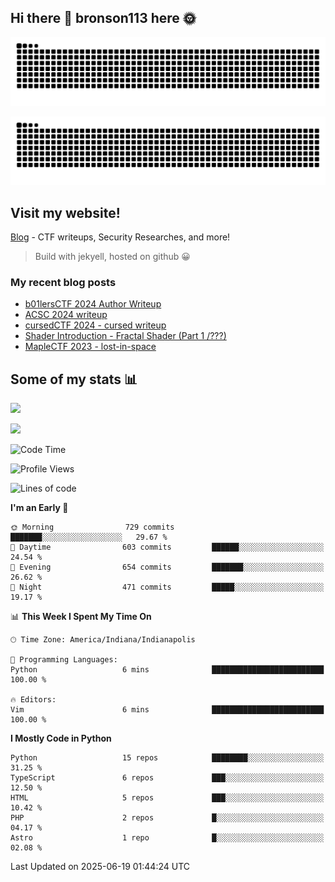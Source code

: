 ## Hi there 👋 bronson113 here 🌞
<div align="center">

![GitHub Snake Light](https://raw.githubusercontent.com/bronson113/bronson113/snake/github-snake.svg#gh-light-mode-only)

![GitHub Snake dark](https://raw.githubusercontent.com/bronson113/bronson113/snake/github-snake-dark.svg#gh-dark-mode-only)

</div>

## Visit my website!
[Blog](https://bronson113.github.io/) - CTF writeups, Security Researches, and more! 

> Build with jekyell, hosted on github 😀

### My recent blog posts

<!-- BLOG-POST-LIST:START -->
- [b01lersCTF 2024 Author Writeup](http://blog.bronson113.org/2024/04/15/b01lersctf-2024-author-writeup.html)
- [ACSC 2024 writeup](http://blog.bronson113.org/2024/04/03/acsc-2024-writeup.html)
- [cursedCTF 2024 - cursed writeup](http://blog.bronson113.org/2024/04/03/cursed.html)
- [Shader Introduction - Fractal Shader &lpar;Part 1 /???&rpar;](http://blog.bronson113.org/2024/03/12/shader-introduction-fractal-shader-part-1.html)
- [MapleCTF 2023 - lost-in-space](http://blog.bronson113.org/2023/10/03/maplectf-2023-lost-in-space.html)
<!-- BLOG-POST-LIST:END -->

## Some of my stats 📊
![](https://github-readme-stats-sigma-five.vercel.app/api?username=bronson113&theme=transparent&show_icons=true)

![](https://github-readme-stats-sigma-five.vercel.app/api/top-langs/?username=bronson113&theme=transparent&layout=compact&card_width=445)



<!--START_SECTION:waka-->
![Code Time](http://img.shields.io/badge/Code%20Time-1%2C230%20hrs%2032%20mins-blue)

![Profile Views](http://img.shields.io/badge/Profile%20Views-0-blue)

![Lines of code](https://img.shields.io/badge/From%20Hello%20World%20I%27ve%20Written-1.3%20million%20lines%20of%20code-blue)

**I'm an Early 🐤** 

```text
🌞 Morning                729 commits         ███████░░░░░░░░░░░░░░░░░░   29.67 % 
🌆 Daytime                603 commits         ██████░░░░░░░░░░░░░░░░░░░   24.54 % 
🌃 Evening                654 commits         ███████░░░░░░░░░░░░░░░░░░   26.62 % 
🌙 Night                  471 commits         █████░░░░░░░░░░░░░░░░░░░░   19.17 % 
```


📊 **This Week I Spent My Time On** 

```text
🕑︎ Time Zone: America/Indiana/Indianapolis

💬 Programming Languages: 
Python                   6 mins              █████████████████████████   100.00 % 

🔥 Editors: 
Vim                      6 mins              █████████████████████████   100.00 % 
```

**I Mostly Code in Python** 

```text
Python                   15 repos            ████████░░░░░░░░░░░░░░░░░   31.25 % 
TypeScript               6 repos             ███░░░░░░░░░░░░░░░░░░░░░░   12.50 % 
HTML                     5 repos             ███░░░░░░░░░░░░░░░░░░░░░░   10.42 % 
PHP                      2 repos             █░░░░░░░░░░░░░░░░░░░░░░░░   04.17 % 
Astro                    1 repo              █░░░░░░░░░░░░░░░░░░░░░░░░   02.08 % 
```




 Last Updated on 2025-06-19 01:44:24 UTC
<!--END_SECTION:waka-->
